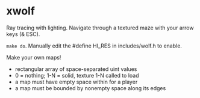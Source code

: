 # xwolf

Ray tracing with lighting. Navigate through a textured maze with your arrow keys (& ESC).

`make do`. Manually edit the #define HI_RES in includes/wolf.h to enable.

Make your own maps!
- rectangular array of space-separated uint values
- 0 = nothing; 1-N = solid, texture 1-N called to load
- a map must have empty space within for a player
- a map must be bounded by nonempty space along its edges
